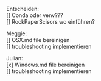 Entscheiden:<br>
[] Conda oder venv???<br>
[] RockPaperScisors wo einführen?<br>

Meggie:<br>
[] OSX.md file bereinigen<br>
[] troubleshooting implementieren<br>

Julian:<br>
[x] Windows.md file bereinigen<br>
[] troubleshooting implementieren<br>